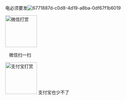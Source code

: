 电必须要发![6771887d-c0d8-4d19-a8ba-0df67f1b6019](https://user-images.githubusercontent.com/102269230/232997274-436b5d04-38e7-42a4-a49c-d5eb1f3bab1d.png)

<img width="100" alt="微信打赏" src="https://user-images.githubusercontent.com/102269230/230557271-3c850342-5a97-46e8-b178-81fea0692334.png"> 
    
&nbsp;&nbsp;&nbsp;微信扫一扫
    
<img width="100" alt="支付宝打赏" src="https://user-images.githubusercontent.com/102269230/232683758-c78f212c-d3c8-4c09-9fac-60464bfc8b8a.png">
支付宝也少不了

